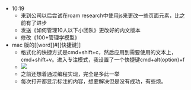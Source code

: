 - 10:19
    - 来到公司以后尝试在roam research中使用js来更改一些页面元素，比之前有了进步
    - 发送《如何管理10人以下小团队》更改好的内文版本
    - 修改《100+管理学模型》
- mac 版的[[word]]#[[快捷键]]
    - 格式化的快捷方式是cmd+shift+c，然后应用到需要使用的文本上，cmd+shift+v。进入专注模式，我设置了一个快捷键cmd+alt(option)+f
    - ![](https://firebasestorage.googleapis.com/v0/b/firescript-577a2.appspot.com/o/imgs%2Fapp%2Fxinyiheng%2FmiSGw_mD7U.png?alt=media&token=aaf8106c-e78d-46f8-94f3-0f87557a56a9)
    - 之前还想着通过编程实现，完全是多此一举
    - 每次打开都显示标注的内容，想要解决但是没有成功，有些烦。
